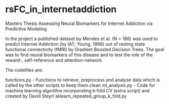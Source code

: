 # rsFC_in_internetaddiction
Masters Thesis Assessing Neural Biomarkers for Internet Addiction via Predictive Modeling

In the project a published dataset by Mendes et al. (N = 186) was used to predict Internet Addiction (by IAT; Young, 1998) out of resting state functional connectivity (fMRI) by Gradient Boosted Decision Trees. The goal was to find neural biomarkers of this disease and to test the role of the reward-, self-reference and attention-network.

The codefiles are:

functions.py - Functions to retrieve, preprocess and analyse data which is called by the other scripts to keep them clean
ml_analysis.py - Code for machine learning algorithm incorporating k-fold CV (extra script) and created by David Steyrl 
sklearn_repeated_group_k_fold.py

